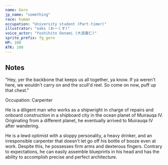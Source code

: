```yaml
---
name: Goro
jp_name: "something"
race: human
occupation: "University student (Part-timer)"
illustrator: "oaks (おーくす)"
voice_actor: "Yoshihito Oonami (大浪嘉仁)"
sprite_prefix: fg_goro
HP: 100
ATK: 100
---
```


## Notes

"Hey, yer the backbone that keeps us all together, ya know. If ya weren't here, we wouldn't carry on and the scull'd reel. So come on now, puff up that chest."

Occupation: Carpenter

He is a diligent man who works as a shipwright in charge of repairs and onboard construction in a shipboard city in the ocean planet of Muirauqa IV. Originating from a different planet, he eventually arrived to Muirauqa IV after wandering.

He is a lewd optimist with a sloppy personality, a heavy drinker, and an irresponsible carpenter that doesn't let go off his bottle of booze even at work. Despite this, he possesses firm arms and dexterous fingers. Contrary to expectations, he can easily assemble blueprints in his head and has the ability to accomplish precise and perfect architecture.
